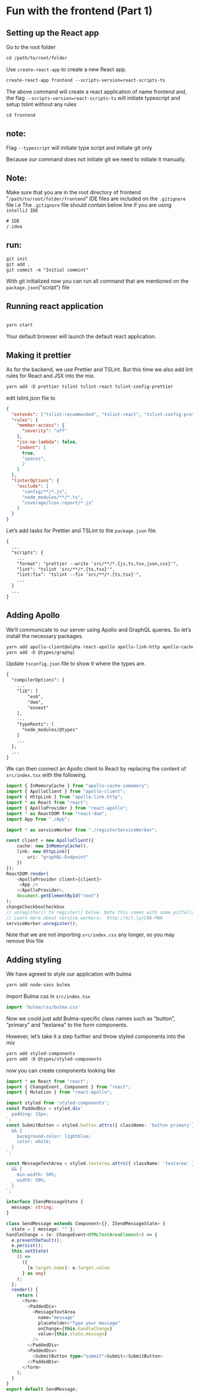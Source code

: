 Fun with the frontend (Part 1)
==============================

Setting up the React app
------------------------
Go to the root folder

```cfml
cd /path/to/root/folder
```

Use `create-react-app` to create a new React app.

```cfml
create-react-app frontend --scripts-version=react-scripts-ts
```

The above command will create a react application of name frontend and, the 
flag `--scripts-version=react-scripts-ts` will initiate typescript and setup tslint without any rules

```cfml
cd frontend
```

note:
----- 
Flag `--typescript` will initiate type script and initiate git only 

Because our command does not initiate git we need to initiate it manually.

Note:
-----

Make sure that you are in the root directory of frontend "`/path/to/root/folder/frontend`"
IDE files are included on the `.gitignore` file
i.e The `.gitignore` file should contain below line if you are using `intelliJ IDE`
```cfml
# IDE
/.idea
```
 
run:
---
```cfml
git init
git add .
git commit -m "Initial commint"

```
With git initialized now you can run all command that are mentioned on the `package.json`("script") file

Running react application
-------------------------

```cfml

yarn start

```
Your default browser will launch the default react application.

Making it prettier
------------------

As for the backend, we use Prettier and TSLint. But this time we also add
lint rules for React and JSX into the mix.
```cfml
yarn add -D prettier tslint tslint-react tslint-config-prettier
```

edit tslint.json file to
```json
{
  "extends": ["tslint:recommended", "tslint-react", "tslint-config-prettier"],
  "rules": {
    "member-access": {
      "severity": "off"
    },
    "jsx-no-lambda": false,
    "indent": [
      true,
      "spaces",
      2
    ]
  },
  "linterOptions": {
    "exclude": [
      "config/**/*.js",
      "node_modules/**/*.ts",
      "coverage/lcov-report/*.js"
    ]
  }
}

```

Let’s add tasks for Prettier and TSLint to the `package.json` file.

```cfml
{
  ...
  "scripts": {
    ...
    "format": "prettier --write 'src/**/*.{js,ts,tsx,json,css}'", 
    "lint": "tslint 'src/**/*.{ts,tsx}'",
    "lint:fix": "tslint --fix 'src/**/*.{ts,tsx}'",
    ...
  }
  ...
}

```

Adding Apollo
-------------

We’ll communicate to our server using Apollo and GraphQL queries. So let’s install the necessary packages.
```cfml
yarn add apollo-client@alpha react-apollo apollo-link-http apollo-cache-inmemory graphql graphql-tag  
yarn add -D @types/graphql
```
Update `tsconfig.json` file to show it where the types are.
```cfml
{
  "compilerOptions": {
    ...
    "lib": [
        "es6",
        "dom",
        "esnext"
    ],
    ...
    "typeRoots": [
      "node_modules/@types"
    ]
    ...
  },
  ...
}

``` 
We can then connect an Apollo client to React by replacing the content of `src/index.tsx` with the following.

```typescript jsx
import { InMemoryCache } from "apollo-cache-inmemory";
import { ApolloClient } from "apollo-client";
import { HttpLink } from "apollo-link-http";
import * as React from "react";
import { ApolloProvider } from "react-apollo";
import * as ReactDOM from "react-dom";
import App from "./App";

import * as serviceWorker from "./registerServiceWorker";

const client = new ApolloClient({
    cache: new InMemoryCache(),
    link: new HttpLink({
        uri: "graphQL-Endpoint"
    })
});
ReactDOM.render(
    <ApolloProvider client={client}>
     <App />
    </ApolloProvider>,
    document.getElementById("root")
);
changeCheckboxCheckbox
// unregister() to register() below. Note this comes with some pitfalls.
// Learn more about service workers:  http://bit.ly/CRA-PWA
serviceWorker.unregister();
```
Note that we are not importing `src/index.css` any longer, so you may remove this file



Adding styling
------------

We have agreed to style our application with bulma

```cfml
yarn add node-sass bulma
```

Import Bulma css in `src/index.tsx`
```typescript jsx
import 'bulma/css/bulma.css'
```
Now we could just add Bulma-specific class names such as “button”, “primary” and “textarea” to the form components. 


However, let’s take it
a step further and throw styled components into the mix

```cfml
yarn add styled-components
yarn add -D @types/styled-components
```

now you can create components looking like 
```typescript jsx
import * as React from "react";
import { ChangeEvent, Component } from "react";
import { Mutation } from "react-apollo";

import styled from 'styled-components';
const PaddedDiv = styled.div`
  padding: 15px;
`;
const SubmitButton = styled.button.attrs({ className: 'button primary'})`
  && {
    background-color: lightblue;
    color: white;
  }
`;

const MessageTextArea = styled.textarea.attrs({ className: 'textarea' })`
  && {
    min-width: 50%;
    width: 50%;
  }
`;

interface ISendMessageState {
  message: string;
}

class SendMessage extends Component<{}, ISendMessageState> {
  state = { message: "" };
handleChange = (e: ChangeEvent<HTMLTextAreaElement>) => {
  e.preventDefault();
  e.persist();
  this.setState(
    () =>
      ({
        [e.target.name]: e.target.value
      } as any)
    );
  };
  render() {
    return (
      <form>
        <PaddedDiv>
          <MessageTextArea
            name="message"
            placeholder="Type your message"
            onChange={this.handleChange}
            value={this.state.message}
          />
        </PaddedDiv>
        <PaddedDiv>
          <SubmitButton type="submit">Submit</SubmitButton>
        </PaddedDiv>
      </form>
    );
  }
}
export default SendMessage;
```
